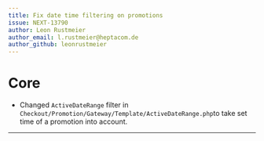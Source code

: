 ```yaml
---
title: Fix date time filtering on promotions
issue: NEXT-13790
author: Leon Rustmeier
author_email: l.rustmeier@heptacom.de
author_github: leonrustmeier
---
```

# Core
* Changed `ActiveDateRange` filter in `Checkout/Promotion/Gateway/Template/ActiveDateRange.php`to take set time of a promotion into account.
___

